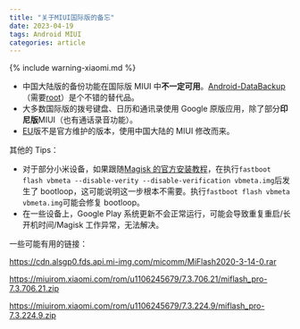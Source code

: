 ```yaml
---
title: "关于MIUI国际版的备忘"
date: 2023-04-19
tags: Android MIUI
categories: article
---
```


{% include warning-xiaomi.md %}

- 中国大陆版的备份功能在国际版 MIUI 中**不一定可用**。[Android-DataBackup](https://github.com/XayahSuSuSu/Android-DataBackup)（需要[root](https://github.com/topjohnwu/Magisk)）是个不错的替代品。
- 大多数国际版的拨号键盘、日历和通讯录使用 Google 原版应用，除了部分**印尼版**MIUI（也有通话录音功能）。
- [EU](https://xiaomi.eu/community/)版不是官方维护的版本，使用中国大陆的 MIUI 修改而来。

其他的 Tips：

- 对于部分小米设备，如果跟随[Magisk 的官方安装教程](https://topjohnwu.github.io/Magisk/install.html)，在执行`fastboot flash vbmeta --disable-verity --disable-verification vbmeta.img`后发生了 bootloop，这可能说明这一步根本不需要。执行`fastboot flash vbmeta vbmeta.img`可能会修复 bootloop。
- 在一些设备上，Google Play 系统更新不会正常运行，可能会导致重复重启/长开机时间/Magisk 工作异常，无法解决。

一些可能有用的链接：

https://cdn.alsgp0.fds.api.mi-img.com/micomm/MiFlash2020-3-14-0.rar

https://miuirom.xiaomi.com/rom/u1106245679/7.3.706.21/miflash_pro-7.3.706.21.zip

https://miuirom.xiaomi.com/rom/u1106245679/7.3.224.9/miflash_pro-7.3.224.9.zip
